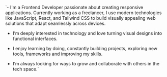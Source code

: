 `- I'm a Frontend Developer passionate about creating responsive applications. Currently working as a freelancer, I use modern technologies like JavaScript, React, and Tailwind CSS to build visually appealing web solutions that adapt seamlessly across devices.

 - I’m deeply interested in technology and love turning visual designs into functional interfaces. 

- I enjoy learning by doing, constantly building projects, exploring new tools, frameworks and improving my skills.

-  I’m always looking for ways to grow and collaborate with others in the tech space.`
  


<!---
Cassio-Sales/Cassio-Sales is a ✨ special ✨ repository because its `README.md` (this file) appears on your GitHub profile.
You can click the Preview link to take a look at your changes.
--->
